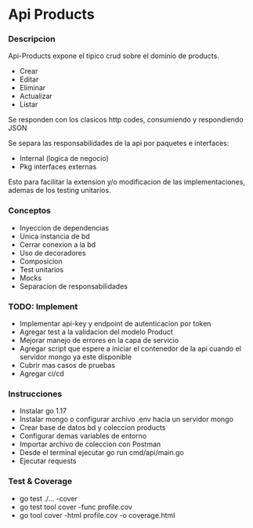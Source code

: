 # Api Products


### Descripcion

 Api-Products expone el tipico crud sobre el dominio de products.

 - Crear 
 - Editar
 - Eliminar
 - Actualizar
 - Listar

 Se responden con los clasicos http codes, consumiendo y respondiendo JSON

Se separa las responsabilidades de la api por paquetes e interfaces: 
- Internal (logica de negocio) 
- Pkg interfaces externas

Esto para facilitar la extension y/o modificacion de las implementaciones, ademas de los testing unitarios.

### Conceptos

- Inyeccion de dependencias
- Unica instancia de bd
- Cerrar conexion a la bd
- Uso de decoradores
- Composicion
- Test unitarios
- Mocks 
- Separacion de responsabilidades

### TODO: Implement
- Implementar api-key y endpoint de autenticacion por token
- Agregar test a la validacion del modelo Product
- Mejorar manejo de errores en la capa de servicio
- Agregar script que espere a iniciar el contenedor de la api cuando el servidor mongo ya este disponible
- Cubrir mas casos de pruebas
- Agregar ci/cd
### Instrucciones

- Instalar go 1.17
- Instalar mongo o configurar archivo .env hacia un servidor mongo
- Crear base de datos bd y coleccion products
- Configurar demas variables de entorno
- Importar archivo de coleccion con Postman 
- Desde el terminal ejecutar go run cmd/api/main.go
- Ejecutar requests

### Test & Coverage

- go test ./... -cover  
- go test tool cover -func profile.cov
- go tool cover -html profile.cov -o coverage.html